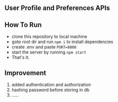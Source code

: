 ## User Profile and Preferences APIs

## How To Run

-   clone this repository to local machine
-   goto root dir and run `npm i` to install dependencies
-   create .env and paste `PORT=8000`
-   start the server by running `npm start`
-   That's it.

## Improvement

1. added authentication and authorization
2. hashing password before storing in db
3. .....
